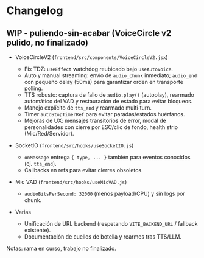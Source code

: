 # Changelog

## WIP - puliendo-sin-acabar (VoiceCircle v2 pulido, no finalizado)

- VoiceCircleV2 (`frontend/src/components/VoiceCircleV2.jsx`)
  - Fix TDZ: `useEffect` watchdog reubicado bajo `useAutoVoice`.
  - Auto y manual streaming: envío de `audio_chunk` inmediato; `audio_end` con pequeño delay (50ms) para garantizar orden en transporte polling.
  - TTS robusto: captura de fallo de `audio.play()` (autoplay), rearmado automático del VAD y restauración de estado para evitar bloqueos.
  - Manejo explícito de `tts_end` y rearmado multi‑turn.
  - Timer `autoStopTimerRef` para evitar paradas/estados huérfanos.
  - Mejoras de UX: mensajes transitorios de error, modal de personalidades con cierre por ESC/clic de fondo, health strip (Mic/Red/Servidor).

- SocketIO (`frontend/src/hooks/useSocketIO.js`)
  - `onMessage` entrega `{ type, ... }` también para eventos conocidos (ej. `tts_end`).
  - Callbacks en refs para evitar cierres obsoletos.

- Mic VAD (`frontend/src/hooks/useMicVAD.js`)
  - `audioBitsPerSecond: 32000` (menos payload/CPU) y sin logs por chunk.

- Varias
  - Unificación de URL backend (respetando `VITE_BACKEND_URL` / fallback existente).
  - Documentación de cuellos de botella y rearmes tras TTS/LLM.

Notas: rama en curso, trabajo no finalizado.
